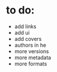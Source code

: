 # to do:
- add links
- add ui
- add covers
- authors in he
- more versions
- more metadata
- more formats
